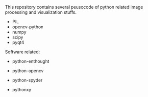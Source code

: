 This repository contains several peusocode of python related image processing and visualization stuffs.

- PIL 
- opencv-python 
- numpy 
- scipy 
- pyqt4

Software related: 

- python-enthought 

- python-opencv 

- python-spyder

- pythonxy 
